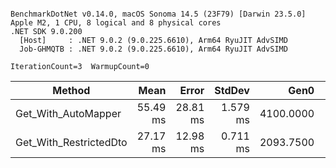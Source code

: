 ```

BenchmarkDotNet v0.14.0, macOS Sonoma 14.5 (23F79) [Darwin 23.5.0]
Apple M2, 1 CPU, 8 logical and 8 physical cores
.NET SDK 9.0.200
  [Host]     : .NET 9.0.2 (9.0.225.6610), Arm64 RyuJIT AdvSIMD
  Job-GHMQTB : .NET 9.0.2 (9.0.225.6610), Arm64 RyuJIT AdvSIMD

IterationCount=3  WarmupCount=0  

```
| Method                 | Mean     | Error    | StdDev   | Gen0      | Gen1      | Gen2     | Allocated |
|----------------------- |---------:|---------:|---------:|----------:|----------:|---------:|----------:|
| Get_With_AutoMapper    | 55.49 ms | 28.81 ms | 1.579 ms | 4100.0000 | 1900.0000 | 900.0000 |  26.32 MB |
| Get_With_RestrictedDto | 27.17 ms | 12.98 ms | 0.711 ms | 2093.7500 |  906.2500 | 406.2500 |  14.83 MB |
